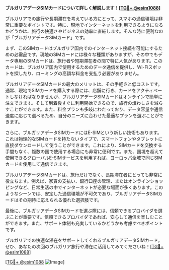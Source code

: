**ブルガリアデータSIMカードについて詳しく解説します！[[TG💪+ @esim1088](https://t.me/s/esim1088)]**

ブルガリアでの旅行や長期滞在を考えている方にとって、スマホの通信環境は非常に重要なポイントです。特に、現地でインターネットを利用できるようになるかどうかは、旅行の快適さやビジネスの効率に直結します。そんな時に便利なのが「ブルガリアデータSIMカード」です。

まず、このSIMカードはブルガリア国内でのインターネット接続を可能にするための必需品です。現地のSIMカードには様々な種類がありますが、その中でもデータ専用のSIMカードは、旅行者や短期滞在者の間で特に人気があります。このカードは、ブルガリア国内で使用するためのデータ通信を提供し、Wi-Fiスポットを探したり、ローミングの高額な料金を支払う必要がありません。

ブルガリアデータSIMカードの最大のメリットは、その手軽さと低コストです。通常、現地でSIMカードを購入する際には、店舗に行き、カードをアクティベートしなければなりませんが、ブルガリアデータSIMカードはオンラインで簡単に注文できます。そして到着後すぐに利用開始できるので、旅行の煩わしさを減らすことができます。また、料金プランも多岐にわたっており、データ容量や通信速度に応じて選べるため、自分のニーズに合わせた最適なプランを選ぶことができます。

さらに、ブルガリアデータSIMカードにはE-SIMという新しい技術もあります。これは物理的なSIMカードを持たないタイプで、スマートフォンやタブレットに直接ダウンロードして使うことができます。これにより、SIMカードを交換する手間もなく、複数の国で使用する場合にも非常に便利です。また、国境を超えて使用できるグローバルE-SIMサービスを利用すれば、ヨーロッパ全域で同じSIMカードを使用して通信できます。

ブルガリアデータSIMカードは、旅行だけでなく、長期滞在者にとっても非常に役立ちます。例えば、家賃の支払い、銀行口座の管理、またはオンラインショッピングなど、日常生活の中でインターネットが必要な場面が多くあります。このようなシーンでは、安定した通信環境が不可欠であり、ブルガリアデータSIMカードはその期待に応えられる優れた選択肢です。

最後に、ブルガリアデータSIMカードを選ぶ際には、信頼できるプロバイダを選ぶことが重要です。信頼できるプロバイダであれば、安心して通信を楽しむことができます。また、サポート体制も充実しているかどうかも考慮すべきポイントです。

ブルガリアでの快適な滞在をサポートしてくれるブルガリアデータSIMカード。ぜひ、あなたの次回のブルガリア旅行や滞在に活用してみてくださいね！[[TG💪+ @esim1088](https://t.me/s/esim1088)]

[[TG💪+ @esim1088](https://t.me/s/esim1088) ![Image](https://i.postimg.cc/Y0z9fWf4/image.png)]